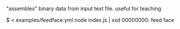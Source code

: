 "assembles" binary data from input text file. useful for teaching

  $ < examples/feedface.yml node index.js | xxd
  00000000: feed face
